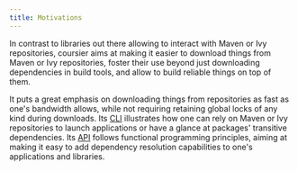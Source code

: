 ```yaml
---
title: Motivations
---
```


In contrast to libraries out there allowing to interact with Maven or Ivy
repositories, coursier aims at making it easier to download things from
Maven or Ivy repositories, foster their use beyond just downloading dependencies
in build tools, and allow to build reliable things on top of them.

It puts a great emphasis on downloading things from repositories as fast as
one's bandwidth allows, while not requiring retaining global locks of any
kind during downloads. Its [CLI](cli-overview.md) illustrates how one can
rely on Maven or Ivy repositories to launch applications or have a glance at
packages' transitive dependencies. Its [API](api.md) follows functional
programming principles, aiming at making it easy to add dependency resolution
capabilities to one's applications and libraries.
